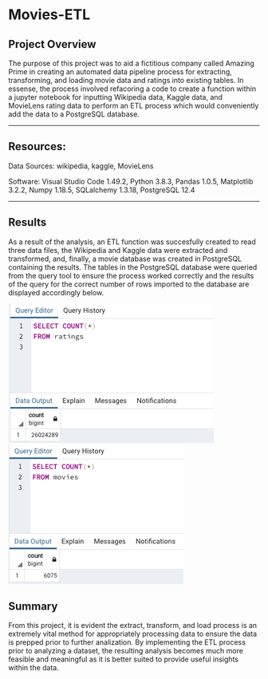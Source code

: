 # Movies-ETL


## Project Overview

The purpose of this project was to aid a fictitious company called Amazing Prime in creating an automated data pipeline process for extracting, transforming, and loading movie data and ratings into existing tables.  In essense, the process involved refacoring a code to create a function within a jupyter notebook for inputting Wikipedia data, Kaggle data, and MovieLens rating data to perform an ETL process which would conveniently add the data to a PostgreSQL database.


---------------------------------------------
## Resources:
Data Sources: wikipedia, kaggle, MovieLens

Software:  Visual Studio Code 1.49.2, Python 3.8.3, Pandas 1.0.5,
Matplotlib 3.2.2, Numpy 1.18.5, SQLalchemy 1.3.18, PostgreSQL 12.4

---------------------------------------------

## Results

As a result of the analysis, an ETL function was succesfully created to read three data files, the Wikipedia and Kaggle data were extracted and transformed, and, finally, a movie database was created in PostgreSQL containing the results.  The tables in the PostgreSQL database were queried from the query tool to ensure the process worked correctly and the results of the query for the correct number of rows imported to the database are displayed accordingly below.

![](Resources/ratings_query.png)
![](Resources/movies_query.png)


## Summary

From this project, it is evident the extract, transform, and load process is an extremely vital method for appropriately processing data to ensure the data is prepped prior to further analization.  By implementing the ETL process prior to analyzing a dataset, the resulting analysis becomes much more feasible and meaningful as it is better suited to provide useful insights within the data.